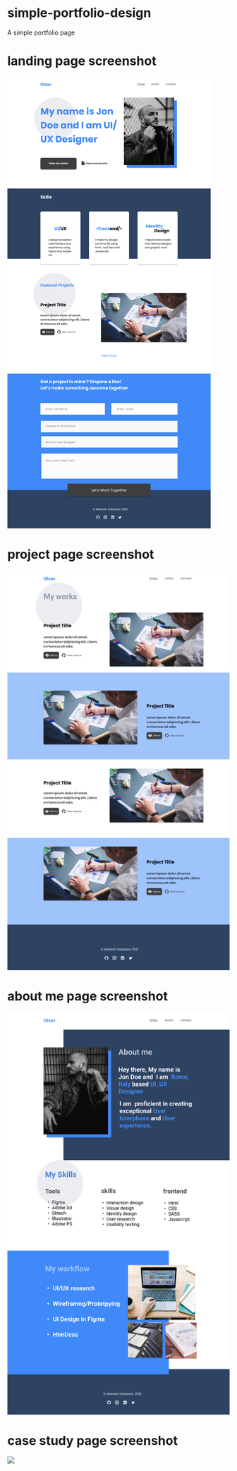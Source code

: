 # simple-portfolio-design
A simple portfolio page

# landing page screenshot

![](./images/desktop1.png)

# project page screenshot

![](./images/desktop2.png)

# about me page screenshot

![](./images/desktop3.png)

# case study page screenshot

![](./images/desktop4.png)

